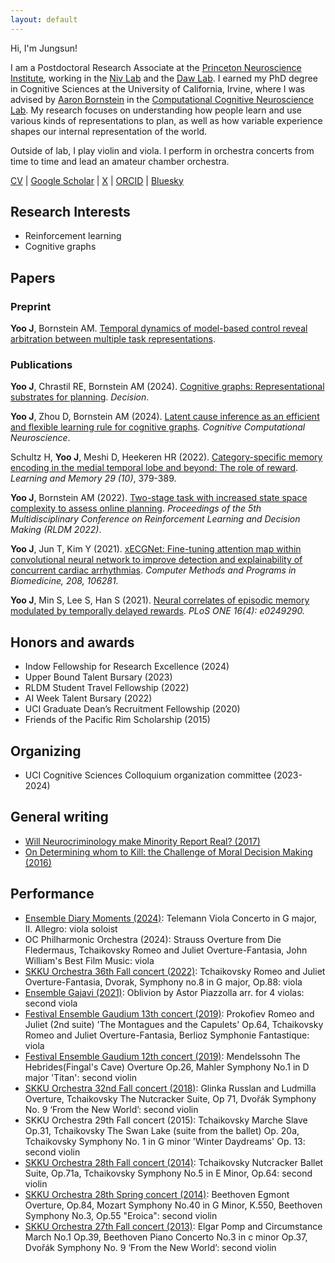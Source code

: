 ```yaml
---
layout: default
---
```


Hi, I'm Jungsun!

I am a Postdoctoral Research Associate at the [Princeton Neuroscience Institute](https://pni.princeton.edu/), working in the [Niv Lab](https://nivlab.princeton.edu/) and the [Daw Lab](https://dawlab.princeton.edu/). I earned my PhD degree in Cognitive Sciences at the University of California, Irvine, where I was advised by [Aaron Bornstein](https://aaron.bornstein.org/) in the [Computational Cognitive Neuroscience Lab](https://uciccnl.github.io/lab/). My research focuses on understanding how people learn and use various kinds of representations to plan, as well as how variable experience shapes our internal representation of the world. 

Outside of lab, I play violin and viola. I perform in orchestra concerts from time to time and lead an amateur chamber orchestra.
<!-- You can find my CV [here](/assets/Jungsun%20Yoo%20CV.pdf). -->

[CV](/assets/JS_CV_current.pdf) \| [Google Scholar](https://scholar.google.com/citations?hl=en&user=RfaVfPcAAAAJ) \| [X](https://twitter.com/jungsun_yoo) \| [ORCID](https://orcid.org/0000-0001-8341-9226) | [Bluesky](https://bsky.app/profile/jungsuy.bsky.social)

## Research Interests
*   Reinforcement learning
*   Cognitive graphs

## Papers

### Preprint

**Yoo J**, Bornstein AM. [Temporal dynamics of model-based control reveal arbitration between multiple task representations](https://osf.io/preprints/psyarxiv/sgcy5).

### Publications

**Yoo J**, Chrastil RE, Bornstein AM (2024). [Cognitive graphs: Representational substrates for planning](https://psycnet.apa.org/doiLanding?doi=10.1037%2Fdec0000249). _Decision_.

**Yoo J**, Zhou D, Bornstein AM (2024). [Latent cause inference as an efficient and flexible learning rule for cognitive graphs](/assets/CCN2024_Yoo_Bornstein.pdf). _Cognitive Computational Neuroscience_.

Schultz H, **Yoo J**, Meshi D, Heekeren HR (2022). [Category-specific memory encoding in the medial temporal lobe and beyond: The role of reward](http://learnmem.cshlp.org/content/29/10/379.abstract). _Learning and Memory 29 (10)_, 379-389.

**Yoo J**, Bornstein AM (2022). [Two-stage task with increased state space complexity to assess online planning](/assets/revised_JY_RLDM2022.pdf). _Proceedings of the 5th Multidisciplinary Conference on Reinforcement Learning and Decision Making (RLDM 2022)_.

**Yoo J**, Jun T, Kim Y (2021). [xECGNet: Fine-tuning attention map within convolutional neural network to improve detection and explainability of concurrent cardiac arrhythmias](https://www.sciencedirect.com/science/article/abs/pii/S0169260721003552?via%3Dihub). _Computer Methods and Programs in Biomedicine, 208, 106281._

**Yoo J**, Min S, Lee S, Han S (2021). [Neural correlates of episodic memory modulated by temporally delayed rewards](https://doi.org/10.1371/journal.pone.0249290). _PLoS ONE 16(4): e0249290._ 

<!-- ### Patent -->
## Honors and awards

* Indow Fellowship for Research Excellence (2024)
* Upper Bound Talent Bursary (2023)
* RLDM Student Travel Fellowship (2022)
* AI Week Talent Bursary (2022)
* UCI Graduate Dean’s Recruitment Fellowship (2020)
* Friends of the Pacific Rim Scholarship (2015)

## Organizing

* UCI Cognitive Sciences Colloquium organization committee (2023-2024)

## General writing

* [Will Neurocriminology make Minority Report Real? (2017)](https://scanberlin.com/2017/01/05/will-neurocriminology-make-minority-report-real/)
* [On Determining whom to Kill: the Challenge of Moral Decision Making (2016)](https://scanberlin.com/2016/07/07/on-determining-whom-to-kill-the-challenge-of-moral-decision-making/)

## Performance

* [Ensemble Diary Moments (2024)](https://www.youtube.com/watch?v=Q1wf5hc6aMU): Telemann Viola Concerto in G major, II. Allegro: viola soloist
* OC Philharmonic Orchestra (2024): Strauss Overture from Die Fledermaus, Tchaikovsky Romeo and Juliet Overture-Fantasia, John William's Best Film Music: viola   
* [SKKU Orchestra 36th Fall concert (2022)](https://www.youtube.com/watch?v=GRl_71-37B0): Tchaikovsky Romeo and Juliet Overture-Fantasia, Dvorak, Symphony no.8 in G major, Op.88: viola
* [Ensemble Gajavi (2021)](https://www.youtube.com/watch?v=puLFBhQz9Lo): Oblivion by Astor Piazzolla arr. for 4 violas: second viola
* [Festival Ensemble Gaudium 13th concert (2019)](https://www.youtube.com/watch?v=q8ymbOdwf5M): Prokofiev Romeo and Juliet (2nd suite) 'The Montagues and the Capulets' Op.64, Tchaikovsky Romeo and Juliet Overture-Fantasia, Berlioz Symphonie Fantastique: viola
* [Festival Ensemble Gaudium 12th concert (2019)](https://www.youtube.com/watch?v=wAArHf3I7R0): Mendelssohn The Hebrides(Fingal's Cave) Overture Op.26, Mahler Symphony No.1 in D major 'Titan': second violin
* [SKKU Orchestra 32nd Fall concert (2018)](https://www.youtube.com/watch?v=0CkXeRI6k9A): Glinka Russlan and Ludmilla Overture, Tchaikovsky The Nutcracker Suite, Op 71, Dvořák Symphony No. 9 ‘From the New World’: second violin
* SKKU Orchestra 29th Fall concert (2015): Tchaikovsky Marche Slave Op.31, Tchaikovsky The Swan Lake (suite from the ballet) Op. 20a, Tchaikovsky Symphony No. 1 in G minor 'Winter Daydreams' Op. 13: second violin
* [SKKU Orchestra 28th Fall concert (2014)](https://www.youtube.com/watch?v=X6-aUus_Fts): Tchaikovsky Nutcracker Ballet Suite, Op.71a, Tchaikovsky Symphony No.5 in E Minor, Op.64: second violin
* [SKKU Orchestra 28th Spring concert (2014)](https://www.youtube.com/watch?v=jbFghasawp0): Beethoven Egmont Overture, Op.84, Mozart Symphony No.40 in G Minor, K.550, Beethoven Symphony No.3, Op.55 "Eroica": second violin
* [SKKU Orchestra 27th Fall concert (2013)](https://www.youtube.com/watch?v=Pk5Kvxhxo2Y): Elgar Pomp and Circumstance March No.1 Op.39, Beethoven Piano Concerto No.3 in c minor Op.37, Dvořák Symphony No. 9 ‘From the New World’: second violin


<!-- ## 

Text can be **bold**, _italic_, or ~~strikethrough~~.

[Link to another page](./another-page.html).

There should be whitespace between paragraphs.

There should be whitespace between paragraphs. We recommend including a README, or a file with information about your project.

# Header 1

This is a normal paragraph following a header. GitHub is a code hosting platform for version control and collaboration. It lets you and others work together on projects from anywhere.

## Header 2

> This is a blockquote following a header.
>
> When something is important enough, you do it even if the odds are not in your favor.

### Header 3

```js
// Javascript code with syntax highlighting.
var fun = function lang(l) {
  dateformat.i18n = require('./lang/' + l)
  return true;
}
```

```ruby
# Ruby code with syntax highlighting
GitHubPages::Dependencies.gems.each do |gem, version|
  s.add_dependency(gem, "= #{version}")
end
```

#### Header 4

*   This is an unordered list following a header.
*   This is an unordered list following a header.
*   This is an unordered list following a header.

##### Header 5

1.  This is an ordered list following a header.
2.  This is an ordered list following a header.
3.  This is an ordered list following a header.

###### Header 6

| head1        | head two          | three |
|:-------------|:------------------|:------|
| ok           | good swedish fish | nice  |
| out of stock | good and plenty   | nice  |
| ok           | good `oreos`      | hmm   |
| ok           | good `zoute` drop | yumm  |

### There's a horizontal rule below this.

* * *

### Here is an unordered list:

*   Item foo
*   Item bar
*   Item baz
*   Item zip

### And an ordered list:

1.  Item one
1.  Item two
1.  Item three
1.  Item four

### And a nested list:

- level 1 item
  - level 2 item
  - level 2 item
    - level 3 item
    - level 3 item
- level 1 item
  - level 2 item
  - level 2 item
  - level 2 item
- level 1 item
  - level 2 item
  - level 2 item
- level 1 item

### Small image

![Octocat](https://github.githubassets.com/images/icons/emoji/octocat.png)

### Large image

![Branching](https://guides.github.com/activities/hello-world/branching.png)


### Definition lists can be used with HTML syntax.

<dl>
<dt>Name</dt>
<dd>Godzilla</dd>
<dt>Born</dt>
<dd>1952</dd>
<dt>Birthplace</dt>
<dd>Japan</dd>
<dt>Color</dt>
<dd>Green</dd>
</dl>

```
Long, single-line code blocks should not wrap. They should horizontally scroll if they are too long. This line should be long enough to demonstrate this.
```

```
The final element.
``` -->
